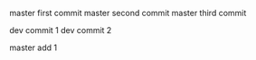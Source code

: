 master first commit
master second commit
master third commit

dev commit 1
dev commit 2

master add 1